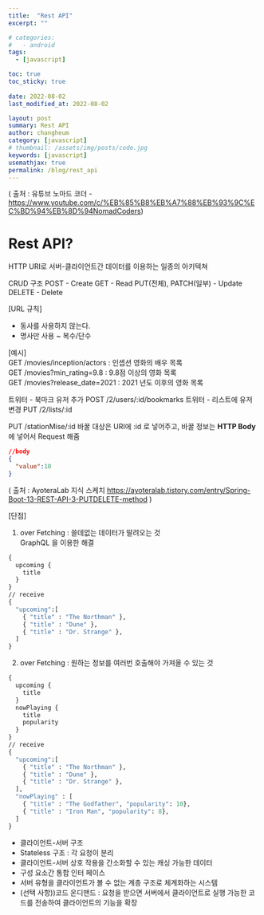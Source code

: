 ```yaml
---
title:  "Rest API"
excerpt: ""

# categories:
#   - android
tags:
  - [javascript]

toc: true
toc_sticky: true
 
date: 2022-08-02
last_modified_at: 2022-08-02

layout: post
summary: Rest API
author: changheum
category: [javascript]
# thumbnail: /assets/img/posts/code.jpg
keywords: [javascript]
usemathjax: true
permalink: /blog/rest_api
---
```



( 출처 : 유튜브 노마드 코더 - https://www.youtube.com/c/%EB%85%B8%EB%A7%88%EB%93%9C%EC%BD%94%EB%8D%94NomadCoders)

# Rest API?
HTTP URI로 서버-클라이언트간 데이터를 이용하는 일종의 아키텍쳐

CRUD 구조
POST                   - Create
GET                    - Read
PUT(전체), PATCH(일부)  - Update
DELETE                 - Delete    

[URL 규칙]   
- 동사를 사용하지 않는다.  
- 명사만 사용 ~ 복수/단수  
  
[예시]   
GET /movies/inception/actors : 인셉션 영화의 배우 목록    
GET /movies?min_rating=9.8 : 9.8점 이상의 영화 목록  
GET /movies?release_date=2021 : 2021 년도 이후의 영화 목록  

트위터 - 북마크 유저 추가
POST /2/users/:id/bookmarks
트위터 - 리스트에 유저 변경
PUT /2/lists/:id

PUT /stationMise/:id
바꿀 대상은 URI에 :id 로 넣어주고, 바꿀 정보는 __HTTP Body__ 에 넣어서 Request 해줌
```json
//body
{
  "value":10
}
```
( 출처 : AyoteraLab 지식 스케치 https://ayoteralab.tistory.com/entry/Spring-Boot-13-REST-API-3-PUTDELETE-method )

[단점]    
1) over Fetching : 쓸데없는 데이터가 딸려오는 것   
  GraphQL 을 이용한 해결  
```graphql
{ 
  upcoming {
    title
  }
}
// receive
{ 
  "upcoming":[
    { "title" : "The Northman" },
    { "title" : "Dune" },
    { "title" : "Dr. Strange" },
  ]
}
```  
2) over Fetching : 원하는 정보를 여러번 호출해야 가져올 수 있는 것 

```graphql
{ 
  upcoming {
    title
  }
  nowPlaying {
    title
    popularity
  }
}
// receive
{ 
  "upcoming":[
    { "title" : "The Northman" },
    { "title" : "Dune" },
    { "title" : "Dr. Strange" },
  ],
  "nowPlaying" : [
    { "title" : "The Godfather", "popularity": 10},
    { "title" : "Iron Man", "popularity": 8},
  ]
}
```  


- 클라이언트-서버 구조  
- Stateless 구조 : 각 요청이 분리  
- 클라이언트-서버 상호 작용을 간소화할 수 있는 캐싱 가능한 데이터   
- 구성 요소간 통합 인터 페이스  
- 서버 유형을 클라이언트가 볼 수 없는 계층 구조로 체계화하는 시스템
- (선택 사항))코드 온디맨드 : 요청을 받으면 서버에서 클라이언트로 실행 가능한 코드를 전송하여 클라이언트의 기능을 확장

